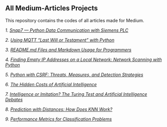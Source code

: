## All Medium-Articles Projects

This repository contains the codes of all articles made for Medium.


*1. [Snap7 — Python Data Communication with Siemens PLC](https://medium.com/@kardelenyurtkuran/snap7-python-communication-with-siemens-plc-41829626b2b0)*

*2. [Using MQTT “Last Will or Testament” with Python](https://medium.com/@kardelenyurtkuran/using-mqtt-last-will-or-testament-with-python-f79e96263b11)*

*3. [README.md Files and Markdown Usage for Programmers](https://medium.com/@kardelenyurtkuran/readme-md-files-and-markdown-usage-for-programmers-16edf054f8ce)*

*4. [Finding Empty IP Addresses on a Local Network: Network Scanning with Python](https://medium.com/@kardelenyurtkuran/finding-empty-ip-addresses-on-a-local-network-network-scanning-with-python-fb4efd5ddda0)*

*5. [Python with CSRF: Threats, Measures, and Detection Strategies](https://medium.com/@kardelenyurtkuran/python-with-csrf-threats-measures-and-detection-strategies-8eb77abf9270)*

*6. [The Hidden Costs of Artificial Intelligence](https://medium.com/@kardelenyurtkuran/the-hidden-costs-of-artificial-intelligence-ccd7df80a58e)*

*7. [Intelligence or Imitation? The Turing Test and Artificial Intelligence Debates](https://medium.com/@kardelenyurtkuran/intelligence-or-imitation-the-turing-test-and-artificial-intelligence-debates-86f049cfb9e6)*

*8. [Prediction with Distances: How Does KNN Work?](https://medium.com/@kardelenyurtkuran/prediction-with-distances-how-does-knn-work-9ddd0ca97b5b)*

*9. [Performance Metrics for Classification Problems](https://medium.com/@kardelenyurtkuran/performance-metrics-for-classification-problems-cd15c1455e3e)*


  
  



